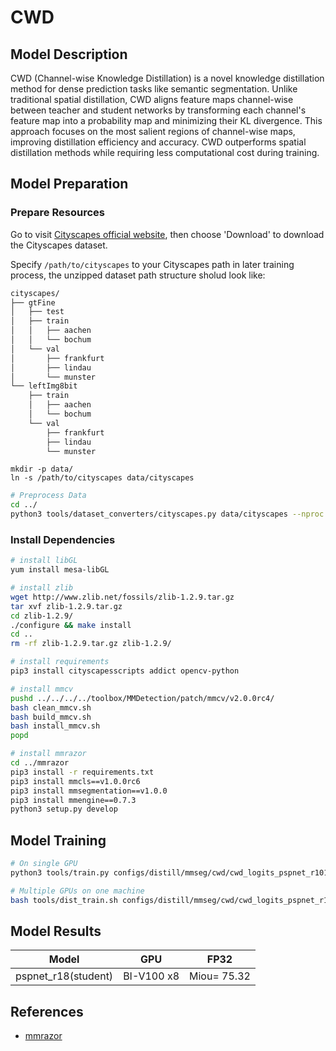 # CWD

## Model Description

CWD (Channel-wise Knowledge Distillation) is a novel knowledge distillation method for dense prediction tasks like
semantic segmentation. Unlike traditional spatial distillation, CWD aligns feature maps channel-wise between teacher and
student networks by transforming each channel's feature map into a probability map and minimizing their KL divergence.
This approach focuses on the most salient regions of channel-wise maps, improving distillation efficiency and accuracy.
CWD outperforms spatial distillation methods while requiring less computational cost during training.

## Model Preparation

### Prepare Resources

Go to visit [Cityscapes official website](https://www.cityscapes-dataset.com/), then choose 'Download' to download the
Cityscapes dataset.

Specify `/path/to/cityscapes` to your Cityscapes path in later training process, the unzipped dataset path structure
sholud look like:

```bash
cityscapes/
├── gtFine
│   ├── test
│   ├── train
│   │   ├── aachen
│   │   └── bochum
│   └── val
│       ├── frankfurt
│       ├── lindau
│       └── munster
└── leftImg8bit
    ├── train
    │   ├── aachen
    │   └── bochum
    └── val
        ├── frankfurt
        ├── lindau
        └── munster
```

```shell
mkdir -p data/
ln -s /path/to/cityscapes data/cityscapes
```

```bash
# Preprocess Data
cd ../
python3 tools/dataset_converters/cityscapes.py data/cityscapes --nproc 8
```

### Install Dependencies

```bash
# install libGL
yum install mesa-libGL

# install zlib
wget http://www.zlib.net/fossils/zlib-1.2.9.tar.gz
tar xvf zlib-1.2.9.tar.gz
cd zlib-1.2.9/
./configure && make install
cd ..
rm -rf zlib-1.2.9.tar.gz zlib-1.2.9/

# install requirements
pip3 install cityscapesscripts addict opencv-python

# install mmcv
pushd ../../../../toolbox/MMDetection/patch/mmcv/v2.0.0rc4/
bash clean_mmcv.sh
bash build_mmcv.sh
bash install_mmcv.sh
popd

# install mmrazor
cd ../mmrazor
pip3 install -r requirements.txt
pip3 install mmcls==v1.0.0rc6
pip3 install mmsegmentation==v1.0.0
pip3 install mmengine==0.7.3
python3 setup.py develop 
```

## Model Training

```bash
# On single GPU
python3 tools/train.py configs/distill/mmseg/cwd/cwd_logits_pspnet_r101-d8_pspnet_r18-d8_4xb2-80k_cityscapes-512x1024.py

# Multiple GPUs on one machine
bash tools/dist_train.sh configs/distill/mmseg/cwd/cwd_logits_pspnet_r101-d8_pspnet_r18-d8_4xb2-80k_cityscapes-512x1024.py 8
```

## Model Results

| Model               | GPU        | FP32         |
|---------------------|------------|--------------|
| pspnet_r18(student) | BI-V100 x8 | Miou=  75.32 |

## References

- [mmrazor](https://github.com/open-mmlab/mmrazor)
